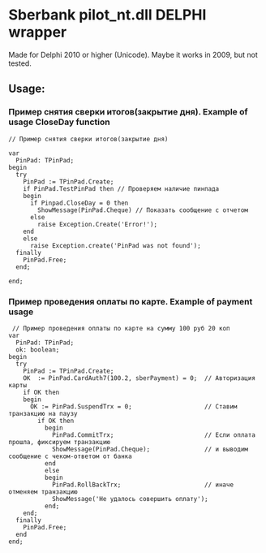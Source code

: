 # Sberbank pilot_nt.dll DELPHI wrapper

Made for Delphi 2010 or higher (Unicode). Maybe it works in 2009, but not tested.

## Usage:

### Пример снятия сверки итогов(закрытие дня). Example of usage CloseDay function

<pre><code>// Пример снятия сверки итогов(закрытие дня)

var
  PinPad: TPinPad;
begin
  try
    PinPad := TPinPad.Create;
    if PinPad.TestPinPad then // Проверяем наличие пинпада
    begin
      if Pinpad.CloseDay = 0 then
        ShowMessage(PinPad.Cheque) // Показать сообщение с отчетом
      else
        raise Exception.Create('Error!');
    end
    else
      raise Exception.create('PinPad was not found');
  finally
    PinPad.Free;
  end;

end;
</code></pre>

### Пример проведения оплаты по карте. Example of payment usage

<pre><code> // Пример проведения оплаты по карте на сумму 100 руб 20 коп
var
  PinPad: TPinPad;
  ok: boolean;
begin
  try
    PinPad := TPinPad.Create;
    OK  := PinPad.CardAuth7(100.2, sberPayment) = 0;  // Авторизация карты
    if OK then
    begin
      OK := PinPad.SuspendTrx = 0;                    // Ставим транзакцию на паузу
        if OK then
          begin
            PinPad.CommitTrx;                         // Если оплата прошла, фиксируем транзакцию
            ShowMessage(PinPad.Cheque);               // и выводим сообщение с чеком-ответом от банка
          end
          else
          begin
            PinPad.RollBackTrx;                       // иначе отменяем транзакцию
            ShowMessage('Не удалось совершить оплату');
          end;
    end;
  finally
    PinPad.Free;
  end
end;
</pre></code>
